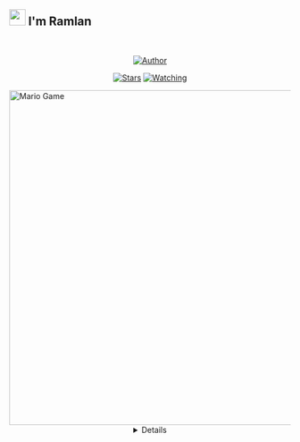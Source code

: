## <img src="https://github.com/TheDudeThatCode/TheDudeThatCode/blob/master/Assets/Hi.gif" width="29px"> I'm Ramlan
<br>

<p align="center">
<a href="https://github.com/PRAZS"><img title="Author" src="https://img.shields.io/badge/AUTHOR-RAMLAN-orange.svg?style=for-the-badge&logo=github"></a>
</p>
<p align="center">
<a href="https://github.com/PRAZS/Matika/stargazers/"><img title="Stars" src="https://img.shields.io/github/stars/PRAZS/Matikacolor=red&style=flat-square"></a>
<a href="https://github.com/PRAZS/Matika/watchers"><img title="Watching" src="https://img.shields.io/github/watchers/PRAZS/Matika?label=Watchers&color=blue&style=flat-square"></a>
</p>
<img src="https://github.com/TheDudeThatCode/TheDudeThatCode/blob/master/Assets/Developer.gif" alt="Mario Game" width="600" />
<div align="center">
<details>


### ALAT DAN INFO  <img src="https://github.com/TheDudeThatCode/TheDudeThatCode/blob/master/Assets/hmm.gif" width="29px">
```bash
> TUGAS MATEMATIKA :V
> APLIKASI TERMUX
> PENYIMPANAN
> KOUTA DAN INTERNET (BUAT INSTALL DOANG)
```


### COMMAND TERMUX  <img src="https://github.com/TheDudeThatCode/TheDudeThatCode/blob/master/Assets/hmm.gif" width="29px">
```bash
> apt-get update -y
> apt-get upgrade -y
> pkg install git -y
> pkg install bash -y
> pkg install python
> git clone https://github.com/PRAZS/Matika
```


## Cara Pakai  <img src="https://github.com/TheDudeThatCode/TheDudeThatCode/blob/master/Assets/hmm.gif" width="29px">
```bash
> cd Matika
> sh Matika
```

## SOSIAL MEDIA ADMIN <img src="https://github.com/TheDudeThatCode/TheDudeThatCode/blob/master/Assets/powerup.gif" width="29px">

* [`Youtube Admin`](https://youtube.com/c/MzPrazs)
* [`Instagram Admin`](https://instagram.com/itsme_prazs)